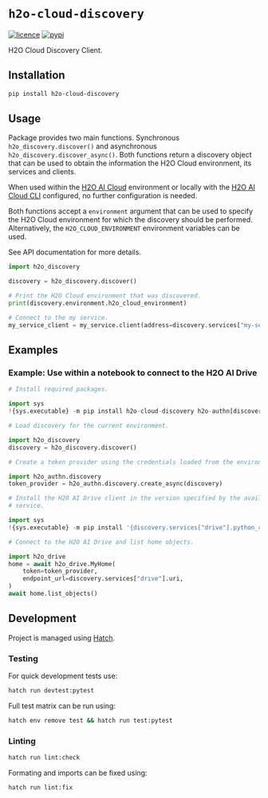 # `h2o-cloud-discovery`

[![licence](https://img.shields.io/github/license/h2oai/cloud-discovery-py?style=flat-square)](https://github.com/h2oai/cloud-discovery-py/blob/main/LICENSE)
[![pypi](https://img.shields.io/pypi/v/h2o-cloud-discovery?style=flat-square)](https://pypi.org/project/h2o-cloud-discovery/)

H2O Cloud Discovery Client.

## Installation

```sh
pip install h2o-cloud-discovery
```

## Usage

Package provides two main functions.  Synchronous `h2o_discovery.discover()`
and asynchronous `h2o_discovery.discover_async()`.  Both functions return
a discovery object that can be used to obtain the information the H2O Cloud
environment, its services and clients.

When used within the [H2O AI Cloud](https://h2o.ai/platform/ai-cloud/)
environment or locally with the
[H2O AI Cloud CLI](https://docs.h2o.ai/h2o-ai-cloud/developerguide/cli)
configured, no further configuration is needed.

Both functions accept a `environment` argument that can be used to specify the
H2O Cloud environment for which the discovery should be performed.
Alternatively, the `H2O_CLOUD_ENVIRONMENT` environment variables can be used.

See API documentation for more details.

```python
import h2o_discovery

discovery = h2o_discovery.discover()

# Print the H2O Cloud environment that was discovered.
print(discovery.environment.h2o_cloud_environment)

# Connect to the my service.
my_service_client = my_service.client(address=discovery.services["my-service"].uri)
```

## Examples

### Example: Use within a notebook to connect to the H2O AI Drive

```py
# Install required packages.

import sys
!{sys.executable} -m pip install h2o-cloud-discovery h2o-authn[discovery]
```

```py
# Load discovery for the current environment.

import h2o_discovery
discovery = h2o_discovery.discover()
```

```py
# Create a token provider using the credentials loaded from the environment.

import h2o_authn.discovery
token_provider = h2o_authn.discovery.create_async(discovery)
```

```py
# Install the H2O AI Drive client in the version specified by the available
# service.

import sys
!{sys.executable} -m pip install '{discovery.services["drive"].python_client}'
```

```py
# Connect to the H2O AI Drive and list home objects.

import h2o_drive
home = await h2o_drive.MyHome(
    token=token_provider,
    endpoint_url=discovery.services["drive"].uri,
)
await home.list_objects()
```

## Development

Project is managed using [Hatch](https://hatch.pypa.io/latest/).

### Testing

For quick development tests use:

```sh
hatch run devtest:pytest
```

Full test matrix can be run using:

```sh
hatch env remove test && hatch run test:pytest
```

### Linting

```sh
hatch run lint:check
```

Formating and imports can be fixed using:

```sh
hatch run lint:fix
```
